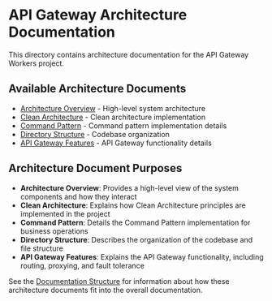 # API Gateway Architecture Documentation

This directory contains architecture documentation for the API Gateway Workers project.

## Available Architecture Documents

- [Architecture Overview](overview.md) - High-level system architecture
- [Clean Architecture](clean-architecture.md) - Clean architecture implementation
- [Command Pattern](command-pattern.md) - Command pattern implementation details
- [Directory Structure](directory-structure.md) - Codebase organization
- [API Gateway Features](api-gateway.md) - API Gateway functionality details

## Architecture Document Purposes

- **Architecture Overview**: Provides a high-level view of the system components and how they interact
- **Clean Architecture**: Explains how Clean Architecture principles are implemented in the project
- **Command Pattern**: Details the Command Pattern implementation for business operations
- **Directory Structure**: Describes the organization of the codebase and file structure
- **API Gateway Features**: Explains the API Gateway functionality, including routing, proxying, and fault tolerance

See the [Documentation Structure](../documentation-structure.md) for information about how these architecture documents fit into the overall documentation.